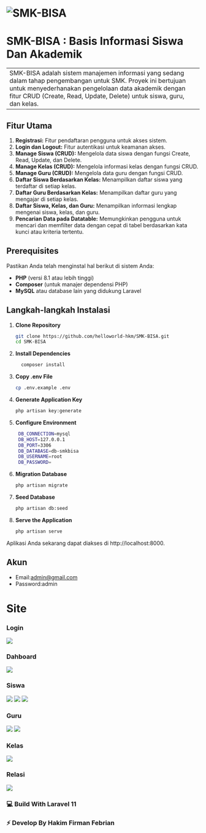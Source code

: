 
# ![SMK-BISA](https://i.ibb.co.com/Yy4WpQX/banner.png)
# SMK-BISA : Basis Informasi Siswa Dan Akademik
<table>
<tr>
<td>
 SMK-BISA adalah sistem manajemen informasi yang sedang dalam tahap pengembangan untuk SMK. Proyek ini bertujuan untuk menyederhanakan pengelolaan data akademik dengan fitur CRUD (Create, Read, Update, Delete) untuk siswa, guru, dan kelas.
</td>
</tr>
</table>


## Fitur Utama
1. **Registrasi:** Fitur pendaftaran pengguna untuk akses sistem.
2. **Login dan Logout:** Fitur autentikasi untuk keamanan akses.
3. **Manage Siswa (CRUD):** Mengelola data siswa dengan fungsi Create, Read, Update, dan Delete.
4. **Manage Kelas (CRUD):** Mengelola informasi kelas dengan fungsi CRUD.
5. **Manage Guru (CRUD):** Mengelola data guru dengan fungsi CRUD.
6. **Daftar Siswa Berdasarkan Kelas:** Menampilkan daftar siswa yang terdaftar di setiap kelas.
7. **Daftar Guru Berdasarkan Kelas:** Menampilkan daftar guru yang mengajar di setiap kelas.
8. **Daftar Siswa, Kelas, dan Guru:** Menampilkan informasi lengkap mengenai siswa, kelas, dan guru.
8. **Pencarian Data pada Datatable:** Memungkinkan pengguna untuk mencari dan memfilter data dengan cepat di tabel berdasarkan kata kunci atau kriteria tertentu.


## Prerequisites

Pastikan Anda telah menginstal hal berikut di sistem Anda:
- **PHP** (versi 8.1 atau lebih tinggi)
- **Composer** (untuk manajer dependensi PHP)
- **MySQL** atau database lain yang didukung Laravel

## Langkah-langkah Instalasi

1. **Clone Repository**
   ```bash
   git clone https://github.com/helloworld-hkm/SMK-BISA.git
   cd SMK-BISA
2. **Install Dependencies**
   ```bash
     composer install

3. **Copy .env File**
   ```bash
   cp .env.example .env
4. **Generate Application Key**
   ```bash
   php artisan key:generate
5. **Configure Environment**
   ```bash
    DB_CONNECTION=mysql
    DB_HOST=127.0.0.1
    DB_PORT=3306
    DB_DATABASE=db-smkbisa
    DB_USERNAME=root
    DB_PASSWORD=

6. **Migration Database**
    ```bash
    php artisan migrate
7. **Seed Database**
    ```bash
    php artisan db:seed
8. **Serve the Application**
    ```bash
    php artisan serve

Aplikasi Anda sekarang dapat diakses di http://localhost:8000.

## Akun
- Email:admin@gmail.com
- Password:admin

# Site

### Login
![](https://i.ibb.co.com/fDK19CJ/login.png)

### Dahboard
![](https://i.ibb.co.com/Dtm3nVh/dashboard.png)

### Siswa
![](https://i.ibb.co.com/vxvB3jf/siswa.png)
![](https://i.ibb.co.com/NjSFvgG/siswa-filter.png)
![](https://i.ibb.co.com/Q8wkfJq/siswa-search.png)
### Guru
![](https://i.ibb.co.com/JqfXhjL/guru.png)
![](https://i.ibb.co.com/8d8PtqL/guru-filter.png)

### Kelas
![](https://i.ibb.co.com/MpRLmDn/kelas.png)

### Relasi
![](https://i.ibb.co.com/S6SHywf/relasi.png)

### 💻 Build With Laravel 11
### ⚡ Develop By Hakim Firman Febrian


